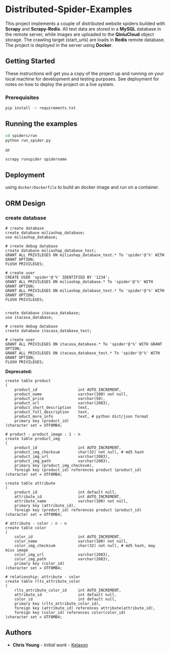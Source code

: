 # Distributed-Spider-Examples

This project implements a couple of distributed website spiders builded with **Scrapy** and **Scrapy-Redis**. All text data are stored in a **MySQL** database in the remote server, while images are uploaded to  the **QiniuCloud** object storage. The crawling target (start_urls) are loads in **Redis** remote database. The project is deployed in the server using **Docker**. 

## Getting Started 

These instructions will get you a copy of the project up and running on your local machine for development and testing purposes. See deployment for notes on how to deploy the project on a live system.

### Prerequisites

```bash
pip install -r requirements.txt
```

## Running the examples

```bash
cd spiders/run
python run_spider.py
```

or

```
scrapy runspider spidername
```

## Deployment

using `docker/Dockerfile` to build an docker image and run on a container.

## ORM Design

### create database 

```mysql
# create database
create database miliashop_database;
use miliashop_database;

# create debug database
create database miliashop_database_test;
GRANT ALL PRIVILEGES ON miliashop_database_test.* To 'spider'@'%' WITH GRANT OPTION;
FLUSH PRIVILEGES;

# create user
CREATE USER 'spider'@'%' IDENTIFIED BY '1234';
GRANT ALL PRIVILEGES ON miliashop_database.* To 'spider'@'%' WITH GRANT OPTION;
GRANT ALL PRIVILEGES ON miliashop_database_test.* To 'spider'@'%' WITH GRANT OPTION;
FLUSH PRIVILEGES;


create database itacasa_database;
use itacasa_database;

# create debug database
create database itacasa_database_test;

# create user
GRANT ALL PRIVILEGES ON itacasa_database.* To 'spider'@'%' WITH GRANT OPTION;
GRANT ALL PRIVILEGES ON itacasa_database_test.* To 'spider'@'%' WITH GRANT OPTION;
FLUSH PRIVILEGES;
```



**Deprecated:** 

```mysql
create table product
(
    product_id					int AUTO_INCREMENT,
    product_name				varchar(100) not null,
    product_price 				varchar(50),
    product_url 				varchar(2083),
    product_short_description 	text,
    product_full_description	text,
    product_more_info			text, # python dict/json format
    primary key (product_id)
)character set = UTF8MB4;
```

```mysql
# product - product_image : 1 - n
create table product_img
(
    product_id 					int AUTO_INCREMENT,
    product_img_checksum 		char(32) not null, # md5 hash
    product_img_url 			varchar(2083),
    product_img_path 			varchar(2083),
    primary key (product_img_checksum),
    foreign key (product_id) references product (product_id)
)character set = UTF8MB4;
```

```mysql
create table attribute
(
    product_id					int default null,
    attribute_id				int AUTO_INCREMENT,
 	attribute_name				varchar(100) not null,
    primary key (attribute_id),
    foreign key (product_id) references product (product_id)
)character set = UTF8MB4;
```

```mysql
# attribute - color : n - n
create table color
(
    color_id					int AUTO_INCREMENT,
    color_name					varchar(100) not null,
    color_img_checksum			char(32) not null, # md5 hash, may miss image
    color_img_url				varchar(2083),
    color_img_path 				varchar(2083),
    primary key (color_id)
)character set = UTF8MB4;
```

```mysql
# relationship: attribute - color
create table rlts_attribute_color
(
    rlts_attribute_color_id		int AUTO_INCREMENT,
    attribute_id				int default null,
    color_id					int default null,
    primary key (rlts_attribute_color_id),
    foreign key (attribute_id) references attribute(attribute_id),
    foreign key (color_id) references color(color_id)
)character set = UTF8MB4;
```



## Authors

- **Chris Young** - *Initial work* - [Kelaxon](https://github.com/Kelaxon)

